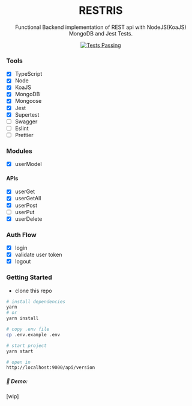 <div align="center">

<h1>RESTRIS</h1>

Functional Backend implementation of REST api with NodeJS(KoaJS) MongoDB and Jest Tests.

<a href="https://github.com/biantris/restris/actions">
  <img alt="Tests Passing" src="https://github.com/biantris/restris/actions/workflows/test.yml/badge.svg" />
</a>

</div>

### Tools
- [x] TypeScript
- [x] Node
- [x] KoaJS
- [x] MongoDB
- [x] Mongoose
- [x] Jest
- [x] Supertest
- [ ] Swagger
- [ ] Eslint
- [ ] Prettier

### Modules
- [x] userModel

#### APIs
- [x] userGet
- [x] userGetAll
- [x] userPost
- [ ] userPut
- [x] userDelete

### Auth Flow
- [x] login
- [x] validate user token
- [x] logout

### Getting Started
- clone this repo
```sh
# install dependencies
yarn
# or
yarn install

# copy .env file
cp .env.example .env

# start project
yarn start

# open in
http://localhost:9000/api/version
```

##### 🔗 Demo:
[wip]
